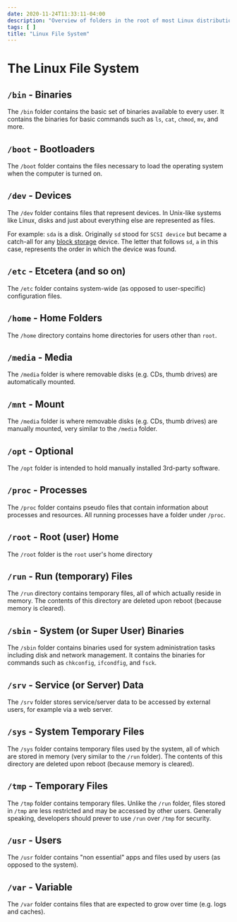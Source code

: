 ```yaml
---
date: 2020-11-24T11:33:11-04:00
description: "Overview of folders in the root of most Linux distributions"
tags: [ ]
title: "Linux File System"
---
```


# The Linux File System

## `/bin` - Binaries

The `/bin` folder contains the basic set of binaries available to every user. It contains the binaries for basic commands such as `ls`, `cat`, `chmod`, `mv`, and more.

## `/boot` - Bootloaders

The `/boot` folder contains the files necessary to load the operating system when the computer is turned on.

## `/dev` - Devices

The `/dev` folder contains files that represent devices. In Unix-like systems like Linux, disks and just about everything else are represented as files.

For example: `sda` is a disk. Originally `sd` stood for `SCSI device` but became a catch-all for any [block storage](https://en.wikipedia.org/wiki/Block_(data_storage)) device. The letter that follows `sd`, `a` in this case, represents the order in which the device was found.

## `/etc` - Etcetera (and so on)

The `/etc` folder contains system-wide (as opposed to user-specific) configuration files.

## `/home` - Home Folders

The `/home` directory contains home directories for users other than `root`.

## `/media` - Media

The `/media` folder is where removable disks (e.g. CDs, thumb drives) are automatically mounted.

## `/mnt` - Mount

The `/media` folder is where removable disks (e.g. CDs, thumb drives) are manually mounted, very similar to the `/media` folder.

## `/opt` - Optional

The `/opt` folder is intended to hold manually installed 3rd-party software.

## `/proc` - Processes

The `/proc` folder contains pseudo files that contain information about processes and resources. All running processes have a folder under `/proc`.

## `/root` - Root (user) Home

The `/root` folder is the `root` user's home directory

## `/run` - Run (temporary) Files

The `/run` directory contains temporary files, all of which actually reside in memory. The contents of this directory are deleted upon reboot (because memory is cleared).

## `/sbin` - System (or Super User) Binaries

The `/sbin` folder contains binaries used for system administration tasks including disk and network management. It contains the binaries for commands such as `chkconfig`, `ifcondfig`, and `fsck`.

## `/srv` - Service (or Server) Data

The `/srv` folder stores service/server data to be accessed by external users, for example via a web server.

## `/sys` - System Temporary Files

The `/sys` folder contains temporary files used by the system, all of which are stored in memory (very similar to the `/run` folder). The contents of this directory are deleted upon reboot (because memory is cleared).

## `/tmp` - Temporary Files

The `/tmp` folder contains temporary files. Unlike the `/run` folder, files stored in `/tmp` are less restricted and may be accessed by other users. Generally speaking, developers should prever to use `/run` over `/tmp` for security.

## `/usr` - Users

The `/usr` folder contains "non essential" apps and files used by users (as opposed to the system).

## `/var` - Variable

The `/var` folder contains files that are expected to grow over time (e.g. logs and caches).
